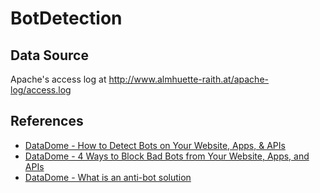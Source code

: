# BotDetection

## Data Source
Apache's access log at http://www.almhuette-raith.at/apache-log/access.log

## References
- [DataDome - How to Detect Bots on Your Website, Apps, & APIs](https://datadome.co/bot-management-protection/bot-detection-how-to-identify-bot-traffic-to-your-website/)
- [DataDome - 4 Ways to Block Bad Bots from Your Website, Apps, and APIs](https://datadome.co/bot-management-protection/how-to-block-bots-on-your-website-and-server/)
- [DataDome - What is an anti-bot solution](https://datadome.co/bot-management-protection/what-is-anti-bot-solution/)
